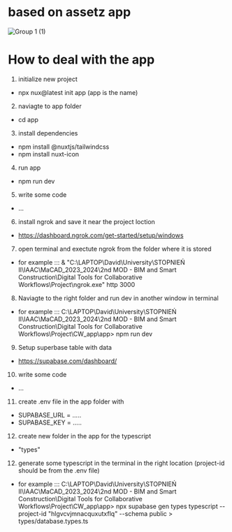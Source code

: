# based on assetz app

![Group 1 (1)](https://github.com/SHL-Digital-Practice/assetz/assets/62248969/a44bd4ff-f1b1-4506-9f10-681651e2c2d8)



# How to deal with the app

1. initialize new project
- npx nux@latest init app (app is the name)

2. naviagte to app folder
- cd app

3. install dependencies 
- npm install @nuxtjs/tailwindcss
- npm install nuxt-icon

4. run app
- npm run dev

5. write some code
- ...

6. install ngrok and save it near the project loction
- https://dashboard.ngrok.com/get-started/setup/windows

7. open terminal and exectute ngrok from the folder where it is stored
- for example ::: & "C:\LAPTOP\David\University\STOPNIEŃ II\IAAC\MaCAD_2023_2024\2nd MOD - BIM and Smart Construction\Digital Tools for Collaborative Workflows\Project\ngrok.exe" http 3000

8. Naviagte to the right folder and run dev in another window in terminal
- for example ::: C:\LAPTOP\David\University\STOPNIEŃ II\IAAC\MaCAD_2023_2024\2nd MOD - BIM and Smart Construction\Digital Tools for Collaborative Workflows\Project\CW_app\app> npm run dev

9. Setup superbase table with data
- https://supabase.com/dashboard/

10. write some code
- ...

11. create .env file in the app folder with 
- SUPABASE_URL = .....
- SUPABASE_KEY = .....

12. create new folder in the app for the typescript
- "types"

12. generate some typescript in the terminal in the right location (project-id should be from the .env file)
- for example ::: C:\LAPTOP\David\University\STOPNIEŃ II\IAAC\MaCAD_2023_2024\2nd MOD - BIM and Smart Construction\Digital Tools for Collaborative Workflows\Project\CW_app\app> npx supabase gen types typescript --project-id "hlgvcvjmnacquxutxflq" --schema public > types/database.types.ts